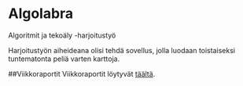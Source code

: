 # Algolabra
Algoritmit ja tekoäly -harjoitustyö

Harjoitustyön aiheideana olisi tehdä sovellus, jolla luodaan toistaiseksi tuntematonta peliä 
varten karttoja.

##Viikkoraportit
Viikkoraportit löytyvät [täältä](dokumentaatio/viikkoraportit).


